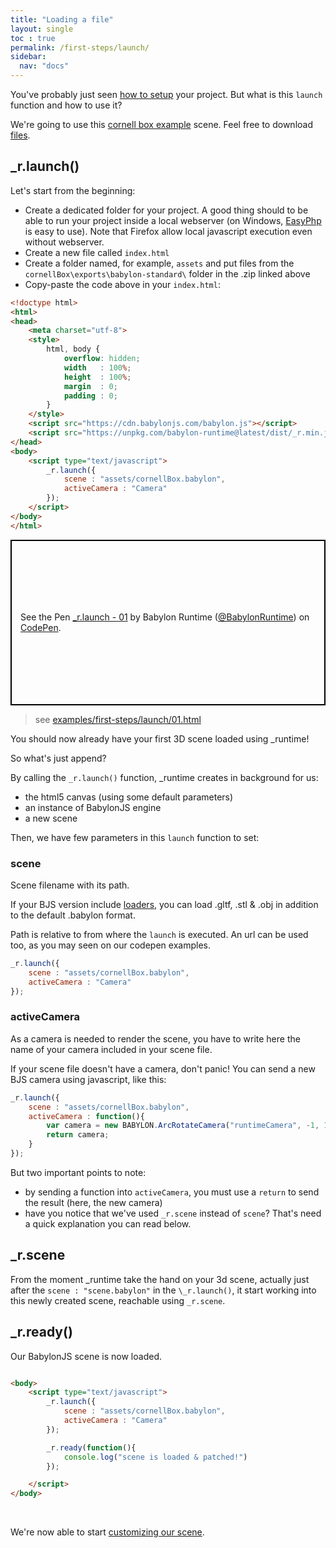 ```yaml
---
title: "Loading a file"
layout: single
toc : true
permalink: /first-steps/launch/
sidebar:
  nav: "docs"  
---
```


You've probably just seen [how to setup](../../#launch) your project. But what is this `launch` function and how to use it?

We're going to use this [cornell box example](https://github.com/babylon-runtime/_r.assets/tree/master/cornellBox) scene. Feel free to download [files](https://github.com/babylon-runtime/_r.assets/releases/download/v1.0/cornellBox.zip).

## \_r.launch()

Let's start from the beginning:
- Create a dedicated folder for your project. A good thing should to be able to run your project inside a local webserver (on Windows, [EasyPhp](https://www.easyphp.org/) is easy to use). Note that Firefox allow local javascript execution even without webserver.
- Create a new file called `index.html`
- Create a folder named, for example, `assets` and put files from the `cornellBox\exports\babylon-standard\` folder in the .zip linked above
- Copy-paste the code above in your `index.html`:

```html
<!doctype html>
<html>
<head>
    <meta charset="utf-8">
    <style>
        html, body {
            overflow: hidden;
            width   : 100%;
            height  : 100%;
            margin  : 0;
            padding : 0;
        }
    </style>
    <script src="https://cdn.babylonjs.com/babylon.js"></script>
    <script src="https://unpkg.com/babylon-runtime@latest/dist/_r.min.js"></script>
</head>
<body>
    <script type="text/javascript">
        _r.launch({
            scene : "assets/cornellBox.babylon",
            activeCamera : "Camera"
        });
    </script>
</body>
</html>
```

<p class="codepen" data-height="" data-theme-id="light" data-default-tab="js,result" data-user="BabylonRuntime" data-slug-hash="VRrwxQ" data-preview="true" style="height: 265px; box-sizing: border-box; display: flex; align-items: center; justify-content: center; border: 2px solid black; margin: 1em 0; padding: 1em;" data-pen-title="_r.launch - 01">
  <span>See the Pen <a href="https://codepen.io/BabylonRuntime/pen/VRrwxQ/">
  _r.launch - 01</a> by Babylon Runtime (<a href="https://codepen.io/BabylonRuntime">@BabylonRuntime</a>)
  on <a href="https://codepen.io">CodePen</a>.</span>
</p>
<script async src="https://static.codepen.io/assets/embed/ei.js"></script>

> see [examples/first-steps/launch/01.html](https://github.com/babylon-runtime/_r.assets/blob/master/examples/first-steps/launch/01.html)

You should now already have your first 3D scene loaded using \_runtime!

So what's just append?

By calling the `_r.launch()` function, \_runtime creates in background for us:

- the html5 canvas (using some default parameters)
- an instance of BabylonJS engine
- a new scene

Then, we have few parameters in this `launch` function to set:

### scene

Scene filename with its path.

If your BJS version include [loaders](https://doc.babylonjs.com/how_to/load_from_any_file_type), you can load .gltf, .stl & .obj in addition to the default .babylon format.

Path is relative to from where the `launch` is executed. An url can be used too, as you may seen on our codepen examples.

```javascript
_r.launch({
    scene : "assets/cornellBox.babylon",
    activeCamera : "Camera"
});
```

### activeCamera

As a camera is needed to render the scene, you have to write here the name of your camera included in your scene file.

If your scene file doesn't have a camera, don't panic! You can send a new BJS camera using javascript, like this:

```javascript
_r.launch({
    scene : "assets/cornellBox.babylon",
    activeCamera : function(){
        var camera = new BABYLON.ArcRotateCamera("runtimeCamera", -1, 1, 8, new BABYLON.Vector3(0, 1.5, 0), _r.scene);
        return camera;
    }
});
```

But two important points to note:

- by sending a function into `activeCamera`, you must use a `return` to send the result (here, the new camera)
- have you notice that we've used `_r.scene` instead of `scene`? That's need a quick explanation you can read below.

## \_r.scene

From the moment \_runtime take the hand on your 3d scene, actually just after the `scene : "scene.babylon"` in the `\_r.launch()`, it start working into this newly created scene, reachable using `_r.scene`.

## \_r.ready()

Our BabylonJS scene is now loaded.

```html

<body>
    <script type="text/javascript">
        _r.launch({
            scene : "assets/cornellBox.babylon",
            activeCamera : "Camera"
        });

        _r.ready(function(){
            console.log("scene is loaded & patched!")
        });

    </script>
</body>

```

<br>

We're now able to start [customizing our scene](../patching).